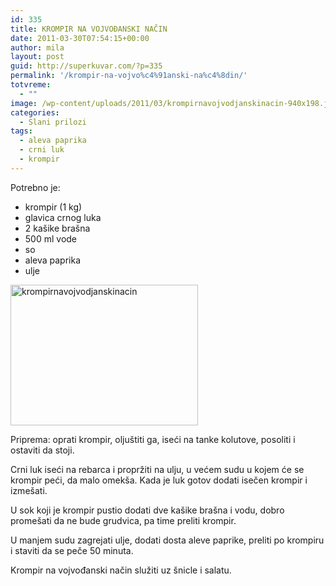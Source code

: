 ```yaml
---
id: 335
title: KROMPIR NA VOJVOĐANSKI NAČIN
date: 2011-03-30T07:54:15+00:00
author: mila
layout: post
guid: http://superkuvar.com/?p=335
permalink: '/krompir-na-vojvo%c4%91anski-na%c4%8din/'
totvreme:
  - ""
image: /wp-content/uploads/2011/03/krompirnavojvodjanskinacin-940x198.jpg
categories:
  - Slani prilozi
tags:
  - aleva paprika
  - crni luk
  - krompir
---
```

Potrebno je:

  * krompir (1 kg)
  * glavica crnog luka
  * 2 kašike brašna
  * 500 ml vode
  * so
  * aleva paprika
  * ulje

[<img class="alignnone size-medium wp-image-8970" src="//superkuvar.com/wp-content/uploads/2011/03/krompirnavojvodjanskinacin-300x225.jpg" alt="krompirnavojvodjanskinacin" width="300" height="225" />](//superkuvar.com/wp-content/uploads/2011/03/krompirnavojvodjanskinacin.jpg)

Priprema: oprati krompir, oljuštiti ga, iseći na tanke kolutove, posoliti i ostaviti da stoji.

Crni luk iseći na rebarca i propržiti na ulju, u većem sudu u kojem će se krompir peći, da malo omekša. Kada je luk gotov dodati isečen krompir i izmešati.

U sok koji je krompir pustio dodati dve kašike brašna i vodu, dobro promešati da ne bude grudvica, pa time preliti krompir.

U manjem sudu zagrejati ulje, dodati dosta aleve paprike, preliti po krompiru i staviti da se peče 50 minuta.

Krompir na vojvođanski način služiti uz šnicle i salatu.